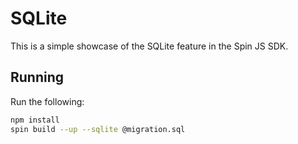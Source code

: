 # SQLite

This is a simple showcase of the SQLite feature in the Spin JS SDK.

## Running

Run the following:

```bash
npm install
spin build --up --sqlite @migration.sql
```